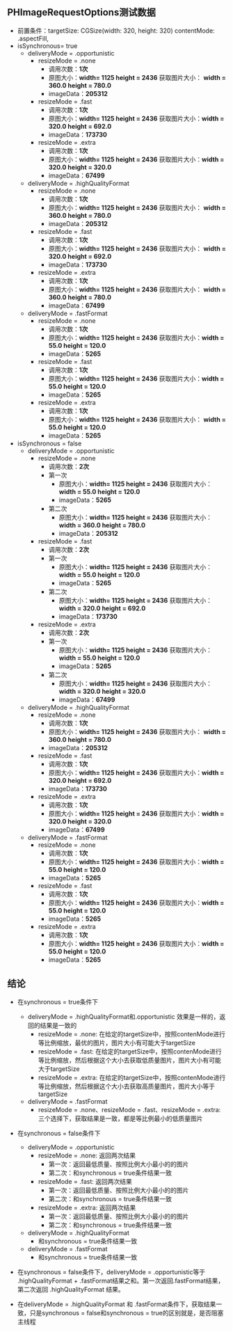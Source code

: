 ## PHImageRequestOptions测试数据

-   前置条件：targetSize: CGSize(width: 320, height: 320)  contentMode: .aspectFill,
-   isSynchronous= true
    -   deliveryMode = .opportunistic
        -   resizeMode = .none
            -   调用次数：**1次**
            -   原图大小：**width= 1125 height = 2436** 获取图片大小： **width = 360.0 height = 780.0** 
            -   imageData：**205312**
        -   resizeMode = .fast
            -   调用次数：**1次**
            -   原图大小：**width= 1125 height = 2436** 获取图片大小：**width = 320.0 height = 692.0**
            -   imageData：**173730** 
        -   resizeMode = .extra
            -   调用次数：**1次**
            -   原图大小：**width= 1125 height = 2436** 获取图片大小：**width = 320.0 height = 320.0**
            -   imageData：**67499**
    -   deliveryMode = .highQualityFormat
        -   resizeMode = .none
            -   调用次数：**1次**
            -   原图大小：**width= 1125 height = 2436** 获取图片大小： **width = 360.0 height = 780.0** 
            -   imageData：**205312**
        -   resizeMode = .fast
            -   调用次数：**1次**
            -   原图大小：**width= 1125 height = 2436** 获取图片大小： **width = 320.0 height = 692.0** 
            -   imageData：**173730**
        -   resizeMode = .extra
            -   调用次数：**1次**
            -   原图大小：**width= 1125 height = 2436** 获取图片大小： **width = 360.0 height = 780.0** 
            -   imageData：**67499**
    -   deliveryMode = .fastFormat
        -   resizeMode = .none
            -   调用次数：**1次**
            -   原图大小：**width= 1125 height = 2436** 获取图片大小：**width = 55.0 height = 120.0** 
            -   imageData：**5265**
        -   resizeMode = .fast
            -   调用次数：**1次**
            -   原图大小：**width= 1125 height = 2436** 获取图片大小：**width = 55.0 height = 120.0** 
            -   imageData：**5265**
        -   resizeMode = .extra
            -   调用次数：**1次**
            -   原图大小：**width= 1125 height = 2436** 获取图片大小： **width = 55.0 height = 120.0** 
            -   imageData：**5265**
-   isSynchronous = false
    -   deliveryMode = .opportunistic
        -   resizeMode = .none
            -   调用次数：**2次**
            -   第一次
                -   原图大小：**width= 1125 height = 2436** 获取图片大小： **width = 55.0 height = 120.0** 
                -   imageData：**5265**
            -   第二次
                -   原图大小：**width= 1125 height = 2436** 获取图片大小： **width = 360.0 height = 780.0** 
                -   imageData：**205312**
        -   resizeMode = .fast
            -   调用次数：**2次**
            -   第一次
                -   原图大小：**width= 1125 height = 2436** 获取图片大小： **width = 55.0 height = 120.0** 
                -   imageData：**5265**
            -   第二次
                -   原图大小：**width= 1125 height = 2436** 获取图片大小：**width = 320.0 height = 692.0** 
                -   imageData：**173730**
        -   resizeMode = .extra
            -   调用次数：**2次**
            -   第一次
                -   原图大小：**width= 1125 height = 2436** 获取图片大小： **width = 55.0 height = 120.0** 
                -   imageData：**5265**
            -   第二次
                -   原图大小：**width= 1125 height = 2436** 获取图片大小：**width = 320.0 height = 320.0** 
                -   imageData：**67499**
    -   deliveryMode = .highQualityFormat
        -   resizeMode = .none
            -   调用次数：**1次**
            -   原图大小：**width= 1125 height = 2436** 获取图片大小： **width = 360.0 height = 780.0** 
            -   imageData：**205312**
        -   resizeMode = .fast
            -   调用次数：**1次**
            -   原图大小：**width= 1125 height = 2436** 获取图片大小：**width = 320.0 height = 692.0** 
            -   imageData：**173730**
        -   resizeMode = .extra
            -   调用次数：**1次**
            -   原图大小：**width= 1125 height = 2436** 获取图片大小：**width = 320.0 height = 320.0** 
            -   imageData：**67499**
    -   deliveryMode = .fastFormat
        -   resizeMode = .none
            -   调用次数：**1次**
            -   原图大小：**width= 1125 height = 2436** 获取图片大小：**width = 55.0 height = 120.0** 
            -   imageData：**5265**
        -   resizeMode = .fast
            -   调用次数：**1次**
            -   原图大小：**width= 1125 height = 2436** 获取图片大小：**width = 55.0 height = 120.0** 
            -   imageData：**5265**
        -   resizeMode = .extra
            -   调用次数：**1次**
            -   原图大小：**width= 1125 height = 2436** 获取图片大小：**width = 55.0 height = 120.0** 
            -   imageData：**5265**



## 结论

-   在synchronous = true条件下
    -   deliveryMode = .highQualityFormat和.opportunistic 效果是一样的，返回的结果是一致的
        -   resizeMode = .none: 在给定的targetSize中，按照contenMode进行等比例缩放，最优的图片，图片大小有可能大于targetSize
        -   resizeMode = .fast: 在给定的targetSize中，按照contenMode进行等比例缩放，然后根据这个大小去获取低质量图片，图片大小有可能大于targetSize
        -   resizeMode = .extra: 在给定的targetSize中，按照contenMode进行等比例缩放，然后根据这个大小去获取高质量图片，图片大小等于targetSize
    -   deliveryMode = .fastFormat
        -   resizeMode = .none、resizeMode = .fast、resizeMode = .extra: 三个选择下，获取结果是一致，都是等比例最小的低质量图片

-   在synchronous = false条件下
    -   deliveryMode = .opportunistic
        -   resizeMode = .none: 返回两次结果
            -   第一次：返回最低质量、按照比例大小最小的的图片
            -   第二次：和synchronous = true条件结果一致
        -   resizeMode = .fast: 返回两次结果
            -   第一次：返回最低质量、按照比例大小最小的的图片
            -   第二次：和synchronous = true条件结果一致
        -   resizeMode = .extra: 返回两次结果
            -   第一次：返回最低质量、按照比例大小最小的的图片
            -   第二次：和synchronous = true条件结果一致
    -   deliveryMode = .highQualityFormat
        -   和synchronous = true条件结果一致
    -   deliveryMode = .fastFormat
        -   和synchronous = true条件结果一致



-   在synchronous = false条件下，deliveryMode = .opportunistic等于 .highQualityFormat + .fastFormat结果之和。第一次返回.fastFormat结果，第二次返回 .highQualityFormat 结果。
-   在deliveryMode = .highQualityFormat 和 .fastFormat条件下，获取结果一致，只是synchronous = false和synchronous = true的区别就是，是否阻塞主线程